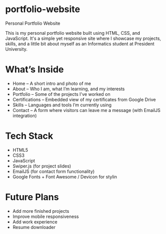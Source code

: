 # portfolio-website
Personal Portfolio Website

This is my personal portfolio website built using HTML, CSS, and JavaScript. It's a simple yet responsive site where I showcase my projects, skills, and a little bit about myself as an Informatics student at President University.

# What’s Inside
* Home – A short intro and photo of me
* About – Who I am, what I’m learning, and my interests
* Portfolio – Some of the projects I've worked on
* Certifications – Embedded view of my certificates from Google Drive
* Skills – Languages and tools I’m currently using
* Contact – A form where visitors can leave me a message (with EmailJS integration)

# Tech Stack
* HTML5
* CSS3
* JavaScript
* Swiper.js (for project slides)
* EmailJS (for contact form functionality)
* Google Fonts + Font Awesome / Devicon for stylin

# Future Plans
- Add more finished projects
- Improve mobile responsiveness
- Add work experience
- Resume downloader
